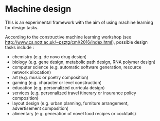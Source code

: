 # Machine design

This is an experimental framework with the aim of using machine learning
for design tasks. 

According to the constructive machine learning workshop (see <http://www.cs.nott.ac.uk/~psztg/cml/2016/index.html>), possible design tasks include :

- chemistry (e.g. de novo drug design)
- biology (e.g. gene design, metabolic path design, RNA polymer design)
- computer science (e.g. automatic software generation, resource network allocation)
- art (e.g. music or poetry composition)
- gaming (e.g. character or level construction)
- education (e.g. personalized curricula design)
- services (e.g. personalized travel itinerary or insurance policy composition)
- layout design (e.g. urban planning, furniture arrangement, advertisement composition)
- alimentary (e.g. generation of novel food recipes or cocktails)
